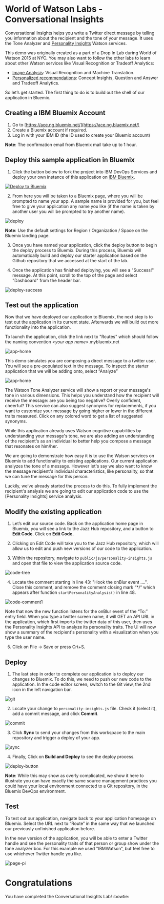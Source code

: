 # World of Watson Labs - Conversational Insights

 Conversational Insights helps you write a Twitter direct message by telling you information about the recipient and the tone of your message. It uses the Tone Analyzer and [Personality Insights][pi_service] Watson services.

This demo was originally created as a part of a Drop In Lab during World of Watson 2015 at NYC.
You may also want to follow the other labs to learn about other Watson services like Visual Recognition or Tradeoff Analytics:
 * [Image Analysis](https://github.com/watson-developer-cloud/image-analysis): Visual Recognition and Machine Translation.
 * [Personalized recommendations](https://github.com/watson-developer-cloud/personalized-recommendations): Concept Insights, Question and Answer and Tradeoff Analytics.

So let’s get started. The first thing to do is to build out the shell of our application in Bluemix.

## Creating a IBM Bluemix Account

  1. Go to [https://ace.ng.bluemix.net/](https://ace.ng.bluemix.net/)
  2. Create a Bluemix account if required.
  3. Log in with your IBM ID (the ID used to create your Bluemix account)

**Note:** The confirmation email from Bluemix mail take up to 1 hour.

## Deploy this sample application in Bluemix

  1. Click the button below to fork the project into IBM DevOps Services and deploy your own instance of this application on [IBM Bluemix][bluemix].

  [![Deploy to Bluemix](https://bluemix.net/deploy/button.png)](https://bluemix.net/deploy?repository=https://github.com/watson-developer-cloud/conversational-insights)

  2. From here you will be taken to a Bluemix page, where you will be prompted to name your app. A sample name is provided for you, but feel free to give your application any name you like (if the name is taken by another user you will be prompted to try another name).

  ![deploy](instructions/deploy.png)

  **Note:** Use the default settings for Region / Organization / Space on the Bluemix landing page.

  3. Once you have named your application, click the deploy button to begin the deploy process to Bluemix. During this process, Bluemix will automatically build and deploy our starter application based on the Github repository that we accessed at the start of the lab.

  4. Once the application has finished deploying, you will see a "Success!" message. At this point, scroll to the top of the page and select "Dashboard" from the header bar.

  ![deploy-success](instructions/deploy-success.png)

 
## Test out the application

Now that we have deployed our application to Bluemix, the next step is to test out the application in its current state. Afterwards we will build out more functionality into the application.

To launch the application, click the link next to "Routes" which should follow the naming convention *\<your app name\>*.mybluemix.net

  ![app-home](instructions/page-home.png)

This demo simulates you are composing a direct message to a twitter user. You will see a pre-populated text in the message. To inspect the starter application that we will be adding onto, select “Analyze”

  ![app-home](instructions/page-tone.png)
  
The Watson Tone Analyzer service will show a report or your message's tone in various dimensions. This helps you understand how the recipient will receive the message: are you being too negative? Overly confident, cheerful? This service can also suggest synonyms for replacements, if you want to customize your message by going higher or lower in the different traits measured. Click on any colored word to get a list of suggested synonyms.

While this application already uses Watson cognitive capabilities by understanding your message's tone, we are also adding an understanding of the recipient's as an individual to better help you compose a message that resonates on him/her.
  
We are going to demonstrate how easy it is to use the Watson services on Bluemix to add functionality to existing applications. Our current application analyzes the tone of a message. However let's say we also want to know the message recipient's individual characteristics, like personality, so that we can tune the message for this person.

Luckily, we’ve already started the process to do this. To fully implement the recipient's analysis we are going to edit our application code to use the [Personality Insights] service analysis.
  
## Modify the existing application

  1. Let’s edit our source code. Back on the application home page in Bluemix, you will see a link to the Jazz Hub repository, and a button to **Edit Code**.
  Click on **Edit Code.**

  2. Clicking on Edit Code will take you to the Jazz Hub repository, which will allow us to edit and push new versions of our code to the application.
  
 3. Within the repository, navigate to `public/js/personality-insights.js` and open that file to view the application source code.

  ![code-tree](instructions/code-tree.png)

 4.  Locate the comment starting in line 43: "Hook the onBlur event ....". Close this comment, and remove the comment closing mark “*/” which appears after function `startPersonalityAnalysis()` in line 48.

  ![code-comment1](instructions/code-comment1.png)

Note that now the new function listens for the onBlur event of the “To:” entry field. When you type a twitter screen name, it will GET an API URL in the application, which first imports the twitter data of this user, then uses the Personality Insights API to analyze its personality traits. The UI will now show a summary of the recipient's personality with a visualization when you type the user name.

 5. Click on File -> Save or press Crt+S.
  

## Deploy

  1. The last step in order to complete our application is to deploy our changes to Bluemix. To do this, we need to push our new code to the application. In the code editor screen, switch to the Git view, the 2nd icon in the left navigation bar.

  ![git](instructions/git.png)

  2. Locate your change to `personality-insights.js` file. Check it (select it), add a commit message, and click **Commit**.

  ![commit](instructions/commit.png)

  3. Click **Sync** to send your changes from this workspace to the main repository and trigger a deploy of your app.

  ![sync](instructions/sync.png)

  4. Finally, Click on **Build and Deploy** to see the deploy process.

  ![deploy-button](instructions/build-and-deploy.png)

**Note:** While this may show as overly complicated, we show it here to illustrate you can have exactly the same source management practices you could have your local environment connected to a Git repository, in the Bluemix DevOps environment.

## Test

To test out our application, navigate back to your application homepage on Bluemix. Select the URL next to “Route” in the same way that we launched our previously unfinished application before.

In the new version of the application, you will be able to enter a Twitter handle and see the personality traits of that person or group show under the tone analyzer box. For this example we used "IBMWatson", but feel free to use whichever Twitter handle you like.

  ![page-pi](instructions/page-pi.png)

# Congratulations 

You have completed the Conversational Insights Lab! :bowtie:

[bluemix]: https://console.ng.bluemix.net/
[wdc_services]: http://www.ibm.com/smarterplanet/us/en/ibmwatson/developercloud/services-catalog.html
[pi_service]: http://www.ibm.com/smarterplanet/us/en/ibmwatson/developercloud/personality-insights.html
